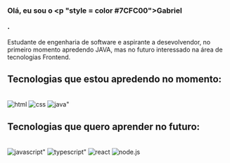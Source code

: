 ### Olá, eu sou o <p "style = color #7CFC00">Gabriel</p>.

Estudante de engenharia de software e aspirante a desevolvendor, no primeiro momento apredendo JAVA, mas no futuro interessado na área de tecnologias Frontend.

## Tecnologias que estou apredendo no momento:
<div style= "display: inline_block"><br>
<img align="center" alt=html src="https://img.shields.io/badge/HTML5-E34F26?style=for-the-badge&logo=html5&logoColor=white" />
<img align="center" alt=css src="https://img.shields.io/badge/CSS3-1572B6?style=for-the-badge&logo=css3&logoColor=white" />
<img align="center" alt=java" src="https://img.shields.io/badge/Java-ED8B00?style=for-the-badge&logo=openjdk&logoColor=white" />
</div>

## Tecnologias que quero aprender no futuro:
<div style= "display: inline_block"><br>
<img align="center" alt=javascript" src="https://img.shields.io/badge/JavaScript-F7DF1E?style=for-the-badge&logo=javascript&logoColor=black" />
<img align="center" alt=typescript" src="https://img.shields.io/badge/TypeScript-007ACC?style=for-the-badge&logo=typescript&logoColor=white" />
<img align="center" alt=react src="https://img.shields.io/badge/React-20232A?style=for-the-badge&logo=react&logoColor=61DAFB" />
<img align="center" alt=node.js src="https://img.shields.io/badge/Node.js-43853D?style=for-the-badge&logo=node.js&logoColor=white" />

</div>
